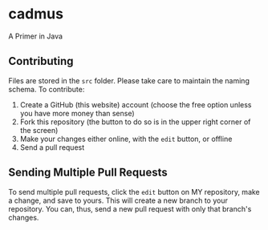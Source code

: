 cadmus
======

A Primer in Java

## Contributing
Files are stored in the `src` folder. Please take care to maintain the naming schema. To contribute:

1. Create a GitHub (this website) account (choose the free option unless you have more money than sense)
2. Fork this repository (the button to do so is in the upper right corner of the screen)
3. Make your changes either online, with the `edit` button, or offline
4. Send a pull request

## Sending Multiple Pull Requests
To send multiple pull requests, click the `edit` button on MY repository, make a change, and save to yours. This will create a new branch to your repository. You can, thus, send a new pull request with only that branch's changes.
